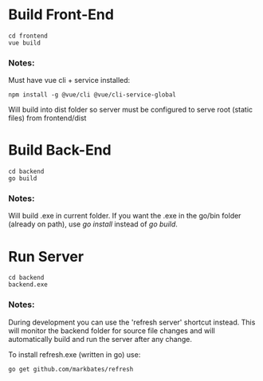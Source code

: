 # Build Front-End
```
cd frontend
vue build
```
### Notes:
Must have vue cli + service installed:
```
npm install -g @vue/cli @vue/cli-service-global
```
Will build into dist folder so server must be configured to serve root (static files) from frontend/dist

# Build Back-End
```
cd backend
go build
```
### Notes:
Will build .exe in current folder.
If you want the .exe in the go/bin folder (already on path), use *go install* instead of *go build*.

# Run Server
```
cd backend
backend.exe
```
### Notes:
During development you can use the 'refresh server' shortcut instead.
This will monitor the backend folder for source file changes and will automatically build and run the server after any change.
    
To install refresh.exe (written in go) use:
```    
go get github.com/markbates/refresh
```
